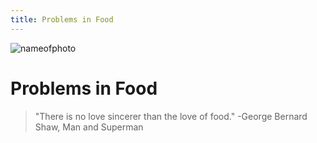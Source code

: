 ```yaml
---
title: Problems in Food
---
```


![nameofphoto](https://www.rd.com/wp-content/uploads/2018/08/What-is-MSG%E2%80%94And-How-Bad-Is-It-Really-3-760x506.jpg)

# Problems in Food
> "There is no love sincerer than the love of food." -George Bernard Shaw, Man and Superman

<!-- 
# Blog

<BlogIndex /> -->
